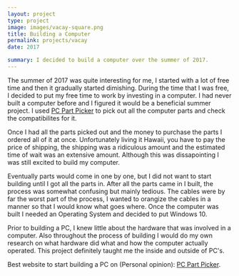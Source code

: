 ```yaml
---
layout: project
type: project
image: images/vacay-square.png
title: Building a Computer
permalink: projects/vacay
date: 2017

summary: I decided to build a computer over the summer of 2017.
---
```



The summer of 2017 was quite interesting for me, I started with a lot of free time and then it gradually started dimishing. During the time that I was free, I decided to put my free time to work by investing in a computer. I had never built a computer before and I figured it would be a beneficial summer project. I used <a href = "www.PCPartPicker.com"> PC Part Picker</a> to pick out all the computer parts and check the compatibilites for it.

Once I had all the parts picked out and the money to purchase the parts I ordered all of it at once. Unfortunately living it Hawaii, you have to pay the price of shipping, the shipping was a ridiculous amount and the estimated time of wait was an extensive amount. Although this was dissapointing I was still excited to build my computer.

Eventually parts would come in one by one, but I did not want to start building until I got all the parts in. After all the parts came in I built, the process was somewhat confusing but mainly tedious. The cables were by far the worst part of the process, I wanted to orangize the cables in a manner so that I would know what goes where. Once the computer was built I needed an Operating System and decided to put Windows 10. 

Prior to building a PC, I knew little about the hardware that was involved in a computer. Also throughout the process of building I would do my own research on what hardware did what and how the computer actually operated. This project definitely taught me the inside and outside of PC's.


Best website to start building a PC on (Personal opinion): <a href = "www.PCPartPicker.com">PC Part Picker</a>.

